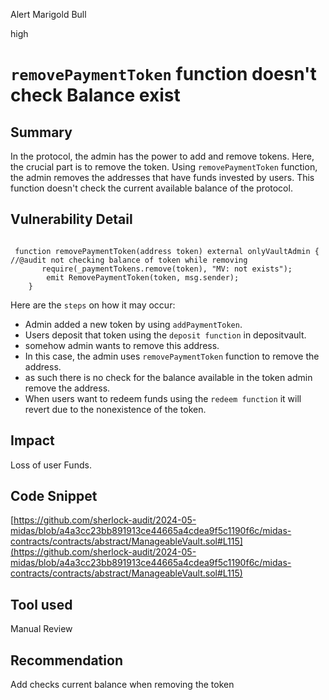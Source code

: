 Alert Marigold Bull

high

# `removePaymentToken` function doesn't check Balance exist

## Summary

In the protocol, the admin has the power to add and remove tokens. Here, the crucial part is to remove the token. Using `removePaymentToken` function, the admin removes the addresses that have funds invested by users. This function doesn't check the current available balance of the protocol.

## Vulnerability Detail

```solidity

 function removePaymentToken(address token) external onlyVaultAdmin {  //@audit not checking balance of token while removing
       require(_paymentTokens.remove(token), "MV: not exists");
        emit RemovePaymentToken(token, msg.sender);
    }

```

Here are the `steps` on how it may occur:

- Admin added a new token by using `addPaymentToken`.
- Users deposit that token using the `deposit function`  in depositvault.
- somehow admin wants to remove this address.
- In this case, the admin uses `removePaymentToken` function to remove the address.
- as such there is no check for the balance available in the token admin remove the address.
- When users want to redeem funds using the `redeem function`  it will revert due to the nonexistence of the token.

## Impact

Loss of user Funds.

## Code Snippet

[https://github.com/sherlock-audit/2024-05-midas/blob/a4a3cc23bb891913ce44665a4cdea9f5c1190f6c/midas-contracts/contracts/abstract/ManageableVault.sol#L115](https://github.com/sherlock-audit/2024-05-midas/blob/a4a3cc23bb891913ce44665a4cdea9f5c1190f6c/midas-contracts/contracts/abstract/ManageableVault.sol#L115)

## Tool used

Manual Review

## Recommendation

Add checks  current balance when removing the token